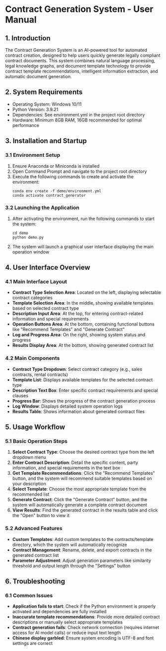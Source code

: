 # Contract Generation System - User Manual

## 1. Introduction
The Contract Generation System is an AI-powered tool for automated contract creation, designed to help users quickly generate legally compliant contract documents. This system combines natural language processing, legal knowledge graphs, and document template technology to provide contract template recommendations, intelligent information extraction, and automatic document generation.

## 2. System Requirements
- Operating System: Windows 10/11
- Python Version: 3.9.21
- Dependencies: See environment.yml in the project root directory
- Hardware: Minimum 8GB RAM, 16GB recommended for optimal performance

## 3. Installation and Startup

### 3.1 Environment Setup
1. Ensure Anaconda or Miniconda is installed
2. Open Command Prompt and navigate to the project root directory
3. Execute the following commands to create and activate the environment:
   ```
   conda env create -f demo/environment.yml
   conda activate contract_generator
   ```

### 3.2 Launching the Application
1. After activating the environment, run the following commands to start the system:
   ```
   cd demo
   python demo.py
   ```
2. The system will launch a graphical user interface displaying the main operation window

## 4. User Interface Overview

### 4.1 Main Interface Layout
- **Contract Type Selection Area**: Located on the left, displaying selectable contract categories
- **Template Selection Area**: In the middle, showing available templates based on selected contract type
- **Description Input Area**: At the top, for entering contract-related information and special requirements
- **Operation Buttons Area**: At the bottom, containing functional buttons like "Recommend Templates" and "Generate Contract"
- **Log and Progress Area**: On the right, showing system status and progress
- **Results Display Area**: At the bottom, showing generated contract list

### 4.2 Main Components
- **Contract Type Dropdown**: Select contract category (e.g., sales contracts, rental contracts)
- **Template List**: Displays available templates for the selected contract type
- **Description Text Box**: Enter specific contract requirements and special clauses
- **Progress Bar**: Shows the progress of the contract generation process
- **Log Window**: Displays detailed system operation logs
- **Results Table**: Shows information about generated contract files

## 5. Usage Workflow

### 5.1 Basic Operation Steps
1. **Select Contract Type**: Choose the desired contract type from the left dropdown menu
2. **Enter Contract Description**: Detail the specific content, party information, and special requirements in the text box
3. **Get Template Recommendations**: Click the "Recommend Templates" button, and the system will recommend suitable templates based on your description
4. **Select Template**: Choose the most appropriate template from the recommended list
5. **Generate Contract**: Click the "Generate Contract" button, and the system will automatically generate a complete contract document
6. **View Results**: Find the generated contract in the results table and click the "Open" button to view it

### 5.2 Advanced Features
- **Custom Templates**: Add custom templates to the contracts/template directory, which the system will automatically recognize
- **Contract Management**: Rename, delete, and export contracts in the generated contract list
- **Parameter Adjustment**: Adjust generation parameters like similarity threshold and output length through the "Settings" button

## 6. Troubleshooting

### 6.1 Common Issues
- **Application fails to start**: Check if the Python environment is properly activated and dependencies are fully installed
- **Inaccurate template recommendations**: Provide more detailed contract descriptions or manually select appropriate templates
- **Contract generation fails**: Check network connection (requires internet access for AI model calls) or reduce input text length
- **Chinese display garbled**: Ensure system encoding is UTF-8 and font settings are correct
